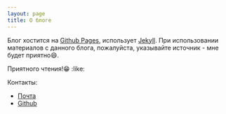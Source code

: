 ```yaml
---
layout: page
title: О блоге
---
```



Блог хостится на [Github Pages](https://pages.github.com/), использует [Jekyll](http://jekyllrb.com/). При использовании материалов с данного блога, пожалуйста, указывайте источник - мне будет приятно:smile:.

Приятного чтения!:grin: :like:

Контакты:

* [Почта](mailto:suverlife@ya.ru)
* [Github](https://github.com/whitepingvin)
